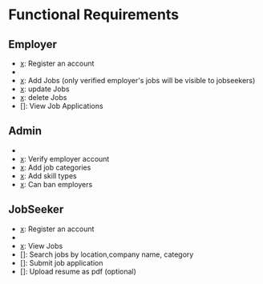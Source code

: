 # Functional Requirements

## Employer

- [x]: Register an account
- [x]: Login
- [x]: Add Jobs (only verified employer's jobs will be visible to jobseekers)
- [x]: update Jobs
- [x]: delete Jobs
- []: View Job Applications

## Admin

- [x]: Login
- [x]: Verify employer account
- [x]: Add job categories
- [x]: Add skill types
- [x]: Can ban employers

## JobSeeker

- [x]: Register an account
- [x]: Login
- [x]: View Jobs
- []: Search jobs by location,company name, category
- []: Submit job application
- []: Upload resume as pdf (optional)
